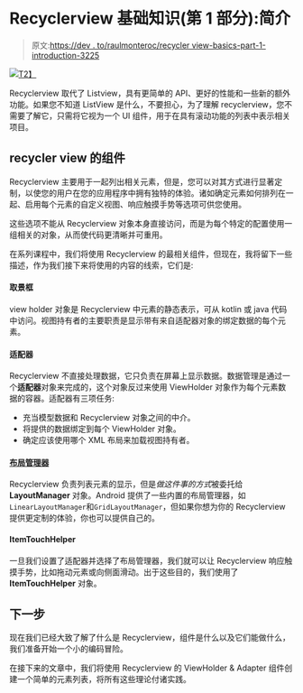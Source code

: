 # Recyclerview 基础知识(第 1 部分):简介

> 原文:[https://dev . to/raulmonteroc/recycler view-basics-part-1-introduction-3225](https://dev.to/raulmonteroc/recyclerview-basics-part-1-introduction-3225)

[![](../Images/e315f24e0fbae31a37aec64e734fda3d.png)T2】](https://res.cloudinary.com/practicaldev/image/fetch/s--GOV1w9Yj--/c_limit%2Cf_auto%2Cfl_progressive%2Cq_auto%2Cw_880/https://raulmonteroc.com/wp-content/uploads/2019/03/recyclerview-basics-part-1.png)

Recyclerview 取代了 Listview，具有更简单的 API、更好的性能和一些新的额外功能。如果您不知道 ListView 是什么，不要担心，为了理解 recyclerview，您不需要了解它，只需将它视为一个 UI 组件，用于在具有滚动功能的列表中表示相关项目。

## recycler view 的组件

Recyclerview 主要用于一起列出相关元素，但是，您可以对其方式进行显著定制，以使您的用户在您的应用程序中拥有独特的体验。诸如确定元素如何排列在一起、启用每个元素的自定义视图、响应触摸手势等选项可供您使用。

这些选项不能从 Recyclerview 对象本身直接访问，而是为每个特定的配置使用一组相关的对象，从而使代码更清晰并可重用。

在系列课程中，我们将使用 Recyclerview 的最相关组件，但现在，我将留下一些描述，作为我们接下来将使用的内容的线索，它们是:

#### [](#viewholder)取景框

view holder 对象是 Recyclerview 中元素的静态表示，可从 kotlin 或 java 代码中访问。视图持有者的主要职责是显示带有来自适配器对象的绑定数据的每个元素。

#### [](#adapter)适配器

Recyclerview 不直接处理数据，它只负责在屏幕上显示数据。数据管理是通过一个**适配器**对象来完成的，这个对象反过来使用 ViewHolder 对象作为每个元素数据的容器。适配器有三项任务:

*   充当模型数据和 Recyclerview 对象之间的中介。
*   将提供的数据绑定到每个 ViewHolder 对象。
*   确定应该使用哪个 XML 布局来加载视图持有者。

#### [布局管理器](#layoutmanager)

Recyclerview 负责列表元素的显示，但是*做这件事的方式*被委托给 **LayoutManager** 对象。Android 提供了一些内置的布局管理器，如`LinearLayoutManager`和`GridLayoutManager`，但如果你想为你的 Recyclerview 提供更定制的体验，你也可以提供自己的。

#### [](#itemtouchhelper)ItemTouchHelper

一旦我们设置了适配器并选择了布局管理器，我们就可以让 Recyclerview 响应触摸手势，比如拖动元素或向侧面滑动。出于这些目的，我们使用了 **ItemTouchHelper** 对象。

## [](#next-step)下一步

现在我们已经大致了解了什么是 Recyclerview，组件是什么以及它们能做什么，我们准备开始一个小的编码冒险。

在接下来的文章中，我们将使用 Recyclerview 的 ViewHolder & Adapter 组件创建一个简单的元素列表，将所有这些理论付诸实践。